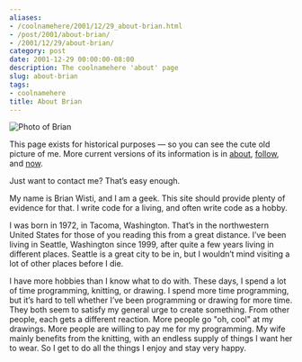 ```yaml
---
aliases:
- /coolnamehere/2001/12/29_about-brian.html
- /post/2001/about-brian/
- /2001/12/29/about-brian/
category: post
date: 2001-12-29 00:00:00-08:00
description: The coolnamehere 'about' page
slug: about-brian
tags:
- coolnamehere
title: About Brian
---
```


![Photo of Brian](/attachments/img/2001-brian-greenlake.jpg)

This page exists for historical purposes — so you can see the cute old picture of me. More current versions of its information is in [about](../../../page/about.md), [follow](../../../page/follow.md), and [now](../../../page/now.md).

Just want to contact me? That’s easy enough.

My name is Brian Wisti, and I am a geek. This site should provide plenty of evidence for that. I write code for a living, and often write code as a hobby.

I was born in 1972, in Tacoma, Washington. That’s in the northwestern United States for those of you reading this from a great distance. I’ve been living in Seattle, Washington since 1999, after quite a few years living in different places. Seattle is a great city to be in, but I wouldn’t mind visiting a lot of other places before I die.

I have more hobbies than I know what to do with. These days, I spend a lot of time programming, knitting, or drawing. I spend more time programming, but it’s hard to tell whether I’ve been programming or drawing for more time. They both seem to satisfy my general urge to create something. From other people, each gets a different reaction. More people go "oh, cool" at my drawings. More people are willing to pay me for my programming. My wife mainly benefits from the knitting, with an endless supply of things I want her to wear. So I get to do all the things I enjoy and stay very happy.
